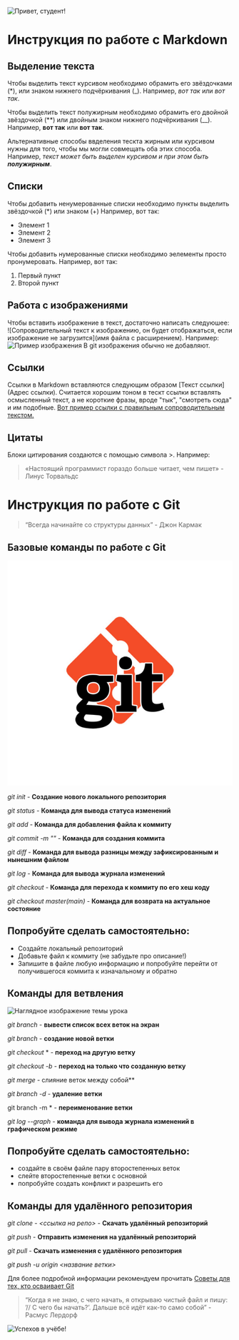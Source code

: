 ![Привет, студент!](Привет.jpg)

# Инструкция по работе с Markdown

## Выделение текста

Чтобы выделить текст курсивом необходимо обрамить его звёздочками (*), или знаком нижнего подчёркивания (_). Например, *вот так* или _вот так_. 

Чтобы выделить текст полужирным необходимо обрамить его двойной звёздочкой (**) или двойным знаком нижнего подчёркивания (__). Например, **вот так** или __вот так__.

Альтернативные способы ввделения тескта жирным или курсивом нужны для того, чтобы мы могли совмещать оба этих способа. Например, _текст может быть выделен курсивом и при этом быть **полужирным**_.

## Списки

Чтобы добавить ненумерованные списки необходимо пункты выделить звёздочкой (*) или знаком (+) Например, вот так:
* Элемент 1
* Элемент 2
* Элемент 3

Чтобы добавить нумерованные списки необходимо эелементы просто пронумеровать. Например, вот так:
1. Первый пункт
2. Второй пункт

## Работа с изображениями

Чтобы вставить изображение в текст, достаточно написать следуюшее: ![Сопроводительный текст к изображению, он будет отображаться, если изображение не загрузится](имя файла с расширением). Например:
![Пример изображения](Markdown.png)
В git изображения обычно не добавляют.

## Ссылки

Ссылки в Markdown вставляются следующим образом [Текст ссылки](Адрес ссылки). Считается хорошим тоном в тескт ссылки вставлять осмысленный текст, а не короткие фразы, вроде "тык", "смотреть сюда" и им подобные. [Вот пример ссылки с правильным сопроводительным текстом.](https://learn.microsoft.com/ru-ru/contribute/markdown-reference)

## Цитаты

Блоки цитирования создаются с помощью символа >. Например:
> «Настоящий программист гораздо больше читает, чем пишет» - Линус Торвальдс

# Инструкция по работе с Git

>&#8220;Всегда начинайте со структуры данных&#8221; - Джон Кармак

## Базовые команды по работе с Git

![Эмблема Гит](GIT.png)

*git init* - **Создание нового локального репозитория**

*git status* - **Команда для вывода статуса изменений**

*git add* - **Команда для добавления файла к коммиту**

*git commit -m "<message>"* - **Команда для создания коммита**

*git diff* - **Команда для вывода разницы между зафиксированным и нынешним файлом**

*git log* - **Команда для вывода журнала изменений**

*git checkout <commit code>* - **Команда для перехода к коммиту по его хеш коду**

*git checkout master(main)* - **Команда для возврата на актуальное состояние**

## Попробуйте сделать самостоятельно:

* Создайте локальный репозиторий
* Добавьте файл к коммиту (не забудьте про описание!)
* Запишите в файле любую информацию и попробуйте перейти от получившегося коммита к изначальному и обратно

## Команды для ветвления

![Наглядное изображение темы урока](Ветвление.jpg)

*git branch* - **вывести список всех веток на экран**

*git branch <branch name>* - **создание новой ветки**

*git checkout* <branch name>* - **переход на другую ветку**

*git checkout -b <branch name>* - **переход на только что созданную ветку**

*git merge <branch name>* - слияние веток между собой**

*git branch -d <branch name>* - **удаление ветки**

git branch -m <new branch name>* - **переименование ветки**

*git log --graph* - **команда для вывода журнала изменений в графическом режиме**

## Попробуйте сделать самостоятельно:

* создайте в своём файле пару второстепенных веток
* слейте второстепенные ветки с основной
* попробуйте создать конфликт и разрешить его

## Команды для удалённого репозитория

*git clone - <ссылка на репо>* - **Скачать удалённый репозиторий**

*git push* - **Отправить изменения на удалённый репозиторий**

*git pull* - **Скачать изменения с удалённого репозитория**

*git push -u origin <название ветки>*

Для более подробной информации рекомендуем прочитать [Советы для тех, кто осваивает Git](https://gb.ru/posts/soveti-pro-git)

> &#8220;Когда я не знаю, с чего начать, я открываю чистый файл и пишу: ’// С чего бы начать?’. Дальше всё идёт как-то само собой&#8221; - Расмус Лердорф

![Успехов в учёбе!](Успехов.jpg)

